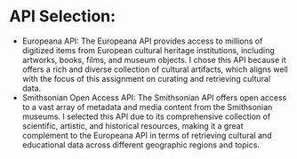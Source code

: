 # API Selection:
- Europeana API: The Europeana API provides access to millions of digitized items from European cultural heritage institutions, including artworks, books, films, and museum objects. I chose this API because it offers a rich and diverse collection of cultural artifacts, which aligns well with the focus of this assignment on curating and retrieving cultural data.
- Smithsonian Open Access API: The Smithsonian API offers open access to a vast array of metadata and media content from the Smithsonian museums. I selected this API due to its comprehensive collection of scientific, artistic, and historical resources, making it a great complement to the Europeana API in terms of retrieving cultural and educational data across different geographic regions and topics.